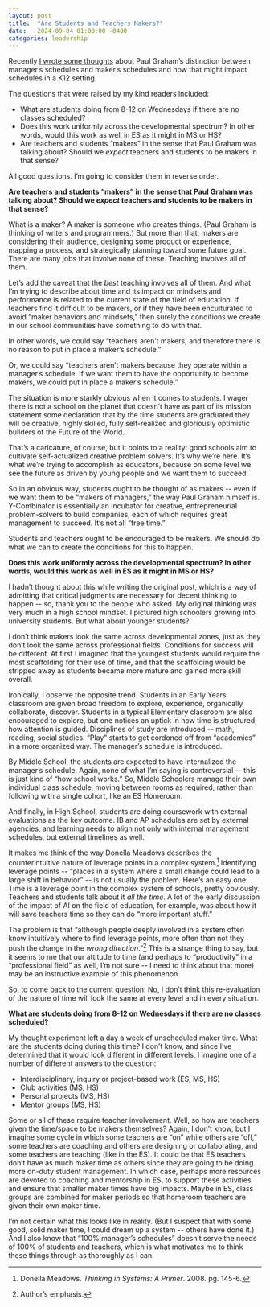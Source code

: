 ```yaml
---
layout: post
title:  "Are Students and Teachers Makers?"
date:   2024-09-04 01:00:00 -0400
categories: leadership
---
```

Recently [I wrote some thoughts](https://2gclinton.github.io/leadership/2024/09/03/time-to-be-a-teacher.html) about Paul Graham’s distinction between manager’s schedules and maker’s schedules and how that might impact schedules in a K12 setting.

The questions that were raised by my kind readers included:

* What are students doing from 8-12 on Wednesdays if there are no classes scheduled?  
* Does this work uniformly across the developmental spectrum? In other words, would this work as well in ES as it might in MS or HS?  
* Are teachers and students “makers” in the sense that Paul Graham was talking about? Should we *expect* teachers and students to be makers in that sense?

All good questions. I’m going to consider them in reverse order.

**Are teachers and students “makers” in the sense that Paul Graham was talking about? Should we *expect* teachers and students to be makers in that sense?**

What is a maker? A maker is someone who creates things. (Paul Graham is thinking of writers and programmers.) But more than that, makers are considering their audience, designing some product or experience, mapping a process, and strategically planning toward some future goal. There are many jobs that involve none of these. Teaching involves all of them.

Let’s add the caveat that the *best* teaching involves all of them. And what I’m trying to describe about time and its impact on mindsets and performance is related to the current state of the field of education. If teachers find it difficult to be makers, or if they have been enculturated to avoid “maker behaviors and mindsets,” then surely the conditions we create in our school communities have something to do with that.

In other words, we could say “teachers aren’t makers, and therefore there is no reason to put in place a maker’s schedule.”

Or, we could say “teachers aren’t makers because they operate within a manager’s schedule. If we want them to have the opportunity to become makers, we could put in place a maker’s schedule.”

The situation is more starkly obvious when it comes to students. I wager there is not a school on the planet that doesn’t have as part of its mission statement some declaration that by the time students are graduated they will be creative, highly skilled, fully self-realized and gloriously optimistic builders of the Future of the World.

That’s a caricature, of course, but it points to a reality: good schools aim to cultivate self-actualized creative problem solvers. It’s why we’re here. It’s what we’re trying to accomplish as educators, because on some level we see the future as driven by young people and we want them to succeed.

So in an obvious way, students ought to be thought of as makers \-- even if we want them to be “makers of managers,” the way Paul Graham himself is. Y-Combinator is essentially an incubator for creative, entrepreneurial problem-solvers to build companies, each of which requires great management to succeed. It’s not all “free time.”

Students and teachers ought to be encouraged to be makers. We should do what we can to create the conditions for this to happen.

**Does this work uniformly across the developmental spectrum? In other words, would this work as well in ES as it might in MS or HS?**

I hadn’t thought about this while writing the original post, which is a way of admitting that critical judgments are necessary for decent thinking to happen \-- so, thank you to the people who asked. My original thinking was very much in a high school mindset. I pictured high schoolers growing into university students. But what about younger students?

I don’t think makers look the same across developmental zones, just as they don’t look the same across professional fields. Conditions for success will be different. At first I imagined that the youngest students would require the most scaffolding for their use of time, and that the scaffolding would be stripped away as students became more mature and gained more skill overall.

Ironically, I observe the opposite trend. Students in an Early Years classroom are given broad freedom to explore, experience, organically collaborate, discover. Students in a typical Elementary classroom are also encouraged to explore, but one notices an uptick in how time is structured, how attention is guided. Disciplines of study are introduced \-- math, reading, social studies. “Play” starts to get cordoned off from “academics” in a more organized way. The manager’s schedule is introduced.

By Middle School, the students are expected to have internalized the manager’s schedule. Again, none of what I’m saying is controversial \-- this is just kind of “how school works.” So, Middle Schoolers manage their own individual class schedule, moving between rooms as required, rather than following with a single cohort, like an ES Homeroom.

And finally, in High School, students are doing coursework with external evaluations as the key outcome. IB and AP schedules are set by external agencies, and learning needs to align not only with internal management schedules, but external timelines as well.

It makes me think of the way Donella Meadows describes the counterintuitive nature of leverage points in a complex system.[^1] Identifying leverage points \-- “places in a system where a small change could lead to a large shift in behavior” \-- is not usually the problem. Here’s an easy one: Time is a leverage point in the complex system of schools, pretty obviously. Teachers and students talk about it *all the time*. A lot of the early discussion of the impact of AI on the field of education, for example, was about how it will save teachers time so they can do “more important stuff.”

The problem is that “although people deeply involved in a system often know intuitively where to find leverage points, more often than not they push the change in the *wrong direction*.”[^2] This is a strange thing to say, but it seems to me that our attitude to time (and perhaps to “productivity” in a “professional field” as well, I’m not sure \-- I need to think about that more) may be an instructive example of this phenomenon.

So, to come back to the current question: No, I don’t think this re-evaluation of the nature of time will look the same at every level and in every situation.

**What are students doing from 8-12 on Wednesdays if there are no classes scheduled?**

My thought experiment left a day a week of unscheduled maker time. What are the students doing during this time? I don’t know, and since I’ve determined that it would look different in different levels, I imagine one of a number of different answers to the question:

* Interdisciplinary, inquiry or project-based work (ES, MS, HS)  
* Club activities (MS, HS)  
* Personal projects (MS, HS)  
* Mentor groups (MS, HS)

Some or all of these require teacher involvement. Well, so how are teachers given the time/space to be makers themselves? Again, I don’t know, but I imagine some cycle in which some teachers are “on” while others are “off,” some teachers are coaching and others are designing or collaborating, and some teachers are teaching (like in the ES). It could be that ES teachers don’t have as much maker time as others since they are going to be doing more on-duty student management. In which case, perhaps more resources are devoted to coaching and mentorship in ES, to support these activities and ensure that smaller maker times have big impacts. Maybe in ES, class groups are combined for maker periods so that homeroom teachers are given their own maker time.

I’m not certain what this looks like in reality. (But I suspect that with some good, solid maker time, I could dream up a system \-- others have done it.) And I also know that “100% manager’s schedules” doesn’t serve the needs of 100% of students and teachers, which is what motivates me to think these things through as thoroughly as I can.

[^1]:  Donella Meadows. *Thinking in Systems: A Primer*. 2008\. pg. 145-6.

[^2]:  Author’s emphasis.